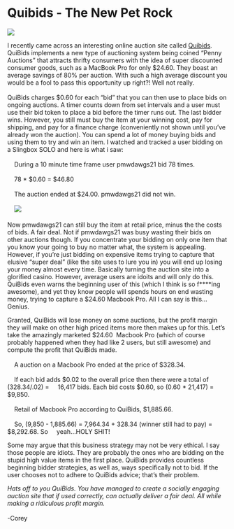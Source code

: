 <!--
id: 588797933
link: http://loudjet.com/a/quibids-new-pet-rock
slug: quibids-new-pet-rock
date: Tue May 11 2010 00:41:55 GMT-0500 (CDT)
publish: 2010-05-011
tags: 
-->


Quibids - The New Pet Rock
==========================

![](http://media.tumblr.com/tumblr_l28ocmBYzh1qzbc4f.png)

I recently came across an interesting online auction site called
[Quibids](http://www.quibids.com "QuiBids"). QuiBids implements a new
type of auctioning system being coined “Penny Auctions” that attracts
thrifty consumers with the idea of super discounted consumer goods, such
as a MacBook Pro for only \$24.60. They boast an average savings of 80%
per auction. With such a high average discount you would be a fool to
pass this opportunity up right?! Well not really.\
\
QuiBids charges \$0.60 for each “bid” that you can then use to place
bids on ongoing auctions. A timer counts down from set intervals and a
user must use their bid token to place a bid before the timer runs out.
The last bidder wins. However, you still must buy the item at your
winning cost, pay for shipping, and pay for a finance charge
(conveniently not shown until you’ve already won the auction). You can
spend a lot of money buying bids and using them to try and win an item.
I watched and tracked a user bidding on a Slingbox SOLO and here is what
i saw:\
\
    During a 10 minute time frame user pmwdawgs21 bid 78 times. \
    \
    78 \* \$0.60 = \$46.80\
\
    The auction ended at \$24.00. pmwdawgs21 did not win. \
\
    ![](http://media.tumblr.com/tumblr_l28oeeh1jY1qzbc4f.png)\
\
Now pmwdawgs21 can still buy the item at retail price, minus the the
costs of bids. A fair deal. Not if pmwdawgs21 was busy wasting their
bids on other auctions though. If you concentrate your bidding on only
one item that you know your going to buy no matter what, the system is
appealing. However, if you’re just bidding on expensive items trying to
capture that elusive “super deal” (like the site uses to lure you in)
you will end up losing your money almost every time. Basically turning
the auction site into a glorified casino. However, average users are
idoits and will only do this. QuiBids even warns the beginning user of
this (which I think is so f\*\*\*\*ing awesome), and yet they know
people will spends hours on end wasting money, trying to capture a
\$24.60 Macbook Pro. All I can say is this…Genius.

Granted, QuiBids will lose money on some auctions, but the profit margin
they will make on other high priced items more then makes up for this.
Let’s take the amazingly marketed \$24.60  Macbook Pro (which of course
probably happened when they had like 2 users, but still awesome) and
compute the profit that QuiBids made. \
\
    A auction on a Macbook Pro ended at the price of \$328.34. \
\
    If each bid adds \$0.02 to the overall price then there were a total
of (328.34/.02) =     16,417 bids. Each bid costs \$0.60, so (0.60 \*
21,417) = \$9,850.\
\
    Retail of Macbook Pro according to QuiBids, \$1,885.66.\
\
    So, (9,850 - 1,885.66) = 7,964.34 + 328.34 (winner still had to pay)
= \$8,292.68. So     yeah…HOLY SHIT!

Some may argue that this business strategy may not be very ethical. I
say those people are idiots. They are probably the ones who are bidding
on the stupid high value items in the first place. QuiBids provides
countless beginning bidder strategies, as well as, ways specifically not
to bid. If the user chooses not to adhere to QuiBids advice; that’s
their problem.

*Hats off to you QuiBids. You have managed to create a socially engaging
auction site that if used correctly, can actually deliver a fair deal.
All while making a ridiculous profit margin.*\
\
-Corey

